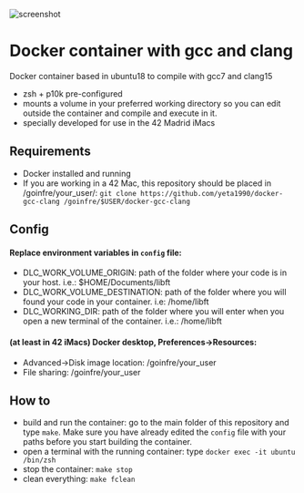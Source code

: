 ![screenshot](https://user-images.githubusercontent.com/65416560/214981016-21e61b0c-eaea-4d11-aabe-c7c5dedc92ff.png)

# Docker container with gcc and clang
Docker container based in ubuntu18 to compile with gcc7 and clang15
- zsh + p10k pre-configured
- mounts a volume in your preferred working directory so you can edit outside the container and compile and execute in it.
- specially developed for use in the 42 Madrid iMacs

## Requirements
- Docker installed and running
- If you are working in a 42 Mac, this repository should be placed in /goinfre/your_user/: `git clone https://github.com/yeta1990/docker-gcc-clang /goinfre/$USER/docker-gcc-clang`

## Config
#### Replace environment variables in `config` file: 
- DLC_WORK_VOLUME_ORIGIN: path of the folder where your code is in your host. i.e.: $HOME/Documents/libft
- DLC_WORK_VOLUME_DESTINATION: path of the folder where you will found your code in your container. i.e: /home/libft
- DLC_WORKING_DIR: path of the folder where you will enter when you open a new terminal of the container. i.e.: /home/libft

#### (at least in 42 iMacs) Docker desktop, Preferences->Resources:
- Advanced->Disk image location: /goinfre/your_user
- File sharing: /goinfre/your_user

## How to
- build and run the container: go to the main folder of this repository and type `make`. Make sure you have already edited the `config` file with your paths before you start building the container.
- open a terminal with the running container: type `docker exec -it ubuntu /bin/zsh`
- stop the container: `make stop`
- clean everything: `make fclean`
